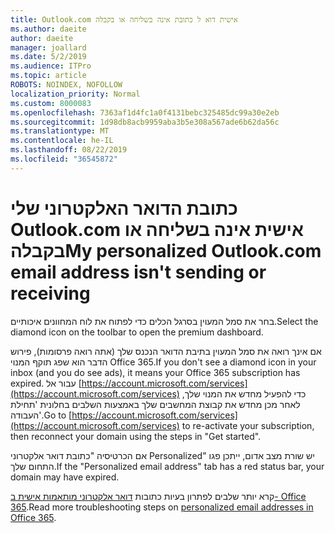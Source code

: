 ```yaml
---
title: Outlook.com אישית דוא ל כתובת אינה בשליחה או בקבלה
ms.author: daeite
author: daeite
manager: joallard
ms.date: 5/2/2019
ms.audience: ITPro
ms.topic: article
ROBOTS: NOINDEX, NOFOLLOW
localization_priority: Normal
ms.custom: 8000083
ms.openlocfilehash: 7363af1d4fc1a0f4131bebc325485dc99a30e2eb
ms.sourcegitcommit: 1d98db8acb9959aba3b5e308a567ade6b62da56c
ms.translationtype: MT
ms.contentlocale: he-IL
ms.lasthandoff: 08/22/2019
ms.locfileid: "36545872"
---
```

# <a name="my-personalized-outlookcom-email-address-isnt-sending-or-receiving"></a><span data-ttu-id="0ce57-102">כתובת הדואר האלקטרוני שלי Outlook.com אישית אינה בשליחה או בקבלה</span><span class="sxs-lookup"><span data-stu-id="0ce57-102">My personalized Outlook.com email address isn't sending or receiving</span></span>

<span data-ttu-id="0ce57-103">בחר את סמל המעוין בסרגל הכלים כדי לפתוח את לוח המחוונים איכותיים.</span><span class="sxs-lookup"><span data-stu-id="0ce57-103">Select the diamond icon on the toolbar to open the premium dashboard.</span></span>

<span data-ttu-id="0ce57-104">אם אינך רואה את סמל המעוין בתיבת הדואר הנכנס שלך (אתה רואה פרסומות), פירוש הדבר הוא שפג תוקף המנוי Office 365.</span><span class="sxs-lookup"><span data-stu-id="0ce57-104">If you don't see a diamond icon in your inbox (and you do see ads), it means your Office 365 subscription has expired.</span></span> <span data-ttu-id="0ce57-105">עבור אל [https://account.microsoft.com/services](https://account.microsoft.com/services) כדי להפעיל מחדש את המנוי שלך, לאחר מכן מחדש את קבוצת המחשבים שלך באמצעות השלבים בחלונית 'תחילת העבודה'.</span><span class="sxs-lookup"><span data-stu-id="0ce57-105">Go to [https://account.microsoft.com/services](https://account.microsoft.com/services) to re-activate your subscription, then reconnect your domain using the steps in "Get started".</span></span>

<span data-ttu-id="0ce57-106">אם הכרטיסיה "כתובת דואר אלקטרוני Personalized" יש שורת מצב אדום, ייתכן פגו התחום שלך.</span><span class="sxs-lookup"><span data-stu-id="0ce57-106">If the "Personalized email address" tab has a red status bar, your domain may have expired.</span></span>

<span data-ttu-id="0ce57-107">קרא יותר שלבים לפתרון בעיות כתובות [דואר אלקטרוני מותאמות אישית ב- Office 365](https://support.office.com/article/75416a58-b225-4c02-8c07-8979403b427b?wt.mc_id=Office_Outlook_com_Alchemy).</span><span class="sxs-lookup"><span data-stu-id="0ce57-107">Read more troubleshooting steps on [personalized email addresses in Office 365](https://support.office.com/article/75416a58-b225-4c02-8c07-8979403b427b?wt.mc_id=Office_Outlook_com_Alchemy).</span></span>
